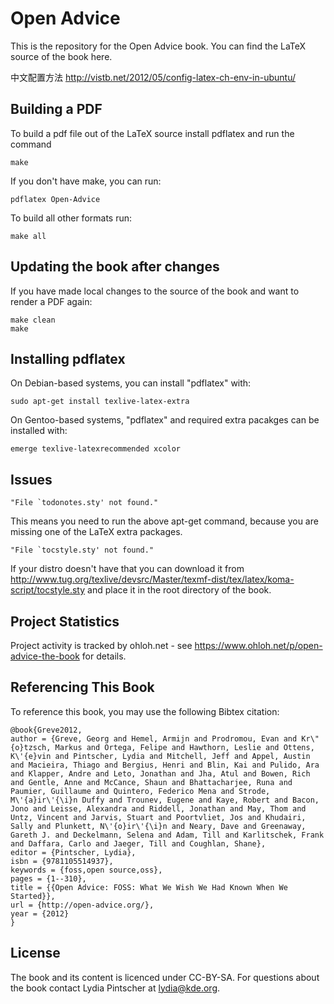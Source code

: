 Open Advice
===========

This is the repository for the Open Advice book. You can find the LaTeX
source of the book here.

中文配置方法 <http://vistb.net/2012/05/config-latex-ch-env-in-ubuntu/>

## Building a PDF

To build a pdf file out of the LaTeX source install pdflatex and run the
command

    make

If you don't have make, you can run:

    pdflatex Open-Advice

To build all other formats run:

    make all

## Updating the book after changes

If you have made local changes to the source of the book and want to render
a PDF again:

    make clean
    make

## Installing pdflatex

On Debian-based systems, you can install "pdflatex" with:

    sudo apt-get install texlive-latex-extra

On Gentoo-based systems, "pdflatex" and required extra pacakges can be installed with:

    emerge texlive-latexrecommended xcolor

## Issues

    "File `todonotes.sty' not found."

This means you need to run the above apt-get command, because you are
missing one of the LaTeX extra packages.

    "File `tocstyle.sty' not found."

If your distro doesn't have that you can download it from
http://www.tug.org/texlive/devsrc/Master/texmf-dist/tex/latex/koma-script/tocstyle.sty
and place it in the root directory of the book.

## Project Statistics

Project activity is tracked by ohloh.net - see
https://www.ohloh.net/p/open-advice-the-book
for details.

## Referencing This Book

To reference this book, you may use the following Bibtex citation:

```
@book{Greve2012,
author = {Greve, Georg and Hemel, Armijn and Prodromou, Evan and Kr\"{o}tzsch, Markus and Ortega, Felipe and Hawthorn, Leslie and Ottens, K\'{e}vin and Pintscher, Lydia and Mitchell, Jeff and Appel, Austin and Macieira, Thiago and Bergius, Henri and Blin, Kai and Pulido, Ara and Klapper, Andre and Leto, Jonathan and Jha, Atul and Bowen, Rich and Gentle, Anne and McCance, Shaun and Bhattacharjee, Runa and Paumier, Guillaume and Quintero, Federico Mena and Strode, M\'{a}ir\'{\i}n Duffy and Trounev, Eugene and Kaye, Robert and Bacon, Jono and Leisse, Alexandra and Riddell, Jonathan and May, Thom and Untz, Vincent and Jarvis, Stuart and Poortvliet, Jos and Khudairi, Sally and Plunkett, N\'{o}ir\'{\i}n and Neary, Dave and Greenaway, Gareth J. and Deckelmann, Selena and Adam, Till and Karlitschek, Frank and Daffara, Carlo and Jaeger, Till and Coughlan, Shane},
editor = {Pintscher, Lydia},
isbn = {9781105514937},
keywords = {foss,open source,oss},
pages = {1--310},
title = {{Open Advice: FOSS: What We Wish We Had Known When We Started}},
url = {http://open-advice.org/},
year = {2012}
}
```

## License

The book and its content is licenced under CC-BY-SA. For questions about the
book contact Lydia Pintscher at lydia@kde.org.
